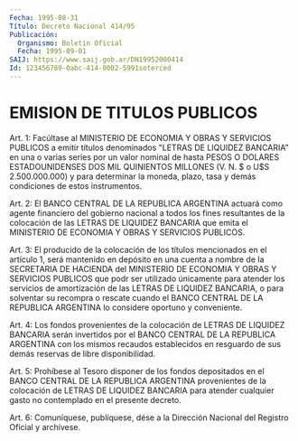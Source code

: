 ```yaml
---
Fecha: 1995-08-31
Título: Decreto Nacional 414/95
Publicación:
  Organismo: Boletín Oficial
  Fecha: 1995-09-01
SAIJ: https://www.saij.gob.ar/DN19952000414
Id: 123456789-0abc-414-0002-5991soterced
---
```

# EMISION DE TITULOS PUBLICOS

<a id="1"></a>
Art. 1: Facúltase  al  MINISTERIO  DE  ECONOMIA  Y OBRAS  Y SERVICIOS PUBLICOS a emitir títulos denominados "LETRAS DE LIQUIDEZ  BANCARIA"  en  una  o  varias  series por un valor nominal de hasta  PESOS O DOLARES ESTADOUNIDENSES  DOS MIL QUINIENTOS MILLONES (V. N.  $ o U$S 2.500.000.000) y para determinar  la  moneda, plazo, tasa y  demás condiciones de estos instrumentos.

<a id="2"></a>
Art.  2: El BANCO CENTRAL DE LA REPUBLICA ARGENTINA  actuará como  agente    financiero  del  gobierno  nacional  a  todos los  fines  resultantes de la colocación de las LETRAS DE LIQUIDEZ BANCARIA que  emita el MINISTERIO  DE  ECONOMIA  Y OBRAS  Y  SERVICIOS  PUBLICOS.

<a id="3"></a>
Art.  3: El producido de la colocación de los títulos mencionados  en el artículo 1, será  mantenido en depósito en una cuenta a nombre  de la SECRETARIA  DE  HACIENDA del MINISTERIO DE ECONOMIA Y OBRAS Y  SERVICIOS PUBLICOS que podr  ser utilizado únicamente para atender los servicios de amortización de las LETRAS DE LIQUIDEZ BANCARIA, o  para solventar su recompra  o rescate cuando el BANCO CENTRAL DE LA  REPUBLICA  ARGENTINA    lo  considere oportuno  y  conveniente.

<a id="4"></a>
Art. 4: Los fondos provenientes  de  la  colocación  de LETRAS DE  LIQUIDEZ  BANCARIA  serán  invertidos  por  el BANCO CENTRAL DE  LA  REPUBLICA  ARGENTINA  con  los  mismos recaudos  establecidos   en  resguardo  de  sus  demás reservas   de  libre  disponibilidad.

<a id="5"></a>
Art.  5: Prohíbese al Tesoro disponer de los fondos depositados en el BANCO  CENTRAL  DE  LA  REPUBLICA  ARGENTINA provenientes de la  colocación  de  LETRAS DE LIQUIDEZ BANCARIA para atender  cualquier  gasto no contemplado en el presente decreto.

<a id="6"></a>
Art. 6: Comuníquese, publíquese, dése  a la Dirección Nacional del  Registro Oficial y archívese.